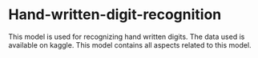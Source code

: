 # Hand-written-digit-recognition
This model is used for recognizing hand written digits. 
The data used is available on kaggle.
This model contains all aspects related to this model.


